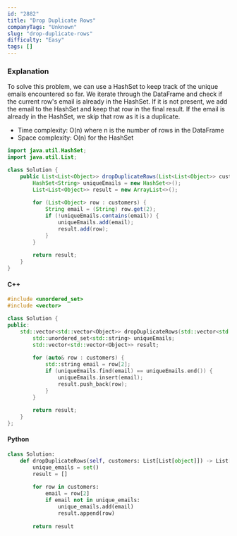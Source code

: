 ```yaml
---
id: "2882"
title: "Drop Duplicate Rows"
companyTags: "Unknown"
slug: "drop-duplicate-rows"
difficulty: "Easy"
tags: []
---
```


### Explanation
To solve this problem, we can use a HashSet to keep track of the unique emails encountered so far. We iterate through the DataFrame and check if the current row's email is already in the HashSet. If it is not present, we add the email to the HashSet and keep that row in the final result. If the email is already in the HashSet, we skip that row as it is a duplicate.

- Time complexity: O(n) where n is the number of rows in the DataFrame
- Space complexity: O(n) for the HashSet

```java
import java.util.HashSet;
import java.util.List;

class Solution {
    public List<List<Object>> dropDuplicateRows(List<List<Object>> customers) {
        HashSet<String> uniqueEmails = new HashSet<>();
        List<List<Object>> result = new ArrayList<>();
        
        for (List<Object> row : customers) {
            String email = (String) row.get(2);
            if (!uniqueEmails.contains(email)) {
                uniqueEmails.add(email);
                result.add(row);
            }
        }
        
        return result;
    }
}
```

#### C++
```cpp
#include <unordered_set>
#include <vector>

class Solution {
public:
    std::vector<std::vector<Object>> dropDuplicateRows(std::vector<std::vector<Object>>& customers) {
        std::unordered_set<std::string> uniqueEmails;
        std::vector<std::vector<Object>> result;
        
        for (auto& row : customers) {
            std::string email = row[2];
            if (uniqueEmails.find(email) == uniqueEmails.end()) {
                uniqueEmails.insert(email);
                result.push_back(row);
            }
        }
        
        return result;
    }
};
```

#### Python
```python
class Solution:
    def dropDuplicateRows(self, customers: List[List[object]]) -> List[List[object]]:
        unique_emails = set()
        result = []
        
        for row in customers:
            email = row[2]
            if email not in unique_emails:
                unique_emails.add(email)
                result.append(row)
        
        return result
```
